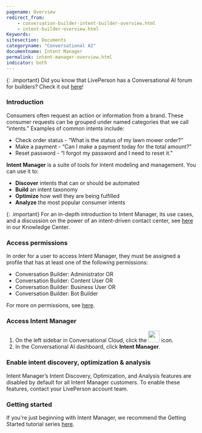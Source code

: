 ```yaml
---
pagename: Overview
redirect_from:
    - conversation-builder-intent-builder-overview.html
    - intent-builder-overview.html
Keywords:
sitesection: Documents
categoryname: "Conversational AI"
documentname: Intent Manager
permalink: intent-manager-overview.html
indicator: both
---
```


{: .important}
Did you know that LivePerson has a Conversational AI forum for builders? Check it out [here](https://talkyard.livepersonai.com/)!

### Introduction

Consumers often request an action or information from a brand. These consumer requests can be grouped under named categories that we call “intents.” Examples of common intents include:

* Check order status - “What is the status of my lawn mower order?”
* Make a payment - “Can I make a payment today for the total amount?”
* Reset password - “I forgot my password and I need to reset it.”

**Intent Manager** is a suite of tools for intent modeling and management. You can use it to:

* **Discover** intents that can or should be automated
* **Build** an intent taxonomy
* **Optimize** how well they are being fulfilled
* **Analyze** the most popular consumer intents

{: .important}
For an in-depth introduction to Intent Manager, its use cases, and a discussion on the power of an intent-driven contact center, see [here](https://knowledge.liveperson.com/ai-bots-automation-liveperson-intent-manager-the-power-of-an-intent-driven-contact-center.html) in our Knowledge Center.

### Access permissions

In order for a user to access Intent Manager, they must be assigned a profile that has at least one of the following permissions:

* Conversation Builder: Administrator OR
* Conversation Builder: Content User OR
* Conversation Builder: Business User OR
* Conversation Builder: Bot Builder

For more on permissions, see [here](bot-accounts-permissions.html).

### Access Intent Manager

1. On the left sidebar in Conversational Cloud, click the <img class="inlineimage" style="width:30px" src="img/ConvoBuilder/icon_cb.png"> icon.
2. In the Conversational AI dashboard, click **Intent Manager**.

### Enable intent discovery, optimization & analysis

Intent Manager’s Intent Discovery, Optimization, and Analysis features are disabled by default for all Intent Manager customers. To enable these features, contact your LivePerson account team.

### Getting started

If you're just beginning with Intent Manager, we recommend the Getting Started tutorial series [here](tutorials-guides-getting-started-with-bot-building-overview.html).